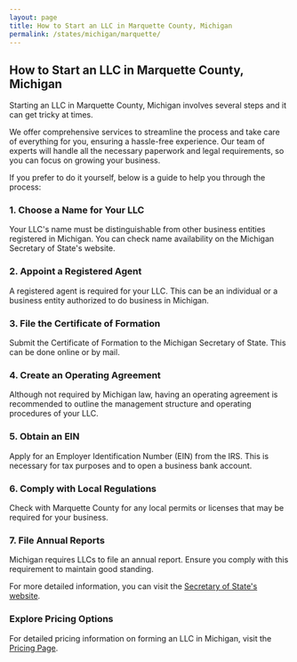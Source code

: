 ```yaml
---
layout: page
title: How to Start an LLC in Marquette County, Michigan
permalink: /states/michigan/marquette/
---
```


<h2>How to Start an LLC in Marquette County, Michigan</h2>

<p>Starting an LLC in Marquette County, Michigan involves several steps and it can get tricky at times.</p>

<p>We offer comprehensive services to streamline the process and take care of everything for you, ensuring a hassle-free experience. Our team of experts will handle all the necessary paperwork and legal requirements, so you can focus on growing your business.</p>

<p>If you prefer to do it yourself, below is a guide to help you through the process:</p>

<h3>1. Choose a Name for Your LLC</h3>
<p>Your LLC's name must be distinguishable from other business entities registered in Michigan. You can check name availability on the Michigan Secretary of State's website.</p>

<h3>2. Appoint a Registered Agent</h3>
<p>A registered agent is required for your LLC. This can be an individual or a business entity authorized to do business in Michigan.</p>

<h3>3. File the Certificate of Formation</h3>
<p>Submit the Certificate of Formation to the Michigan Secretary of State. This can be done online or by mail.</p>

<h3>4. Create an Operating Agreement</h3>
<p>Although not required by Michigan law, having an operating agreement is recommended to outline the management structure and operating procedures of your LLC.</p>

<h3>5. Obtain an EIN</h3>
<p>Apply for an Employer Identification Number (EIN) from the IRS. This is necessary for tax purposes and to open a business bank account.</p>

<h3>6. Comply with Local Regulations</h3>
<p>Check with Marquette County for any local permits or licenses that may be required for your business.</p>

<h3>7. File Annual Reports</h3>
<p>Michigan requires LLCs to file an annual report. Ensure you comply with this requirement to maintain good standing.</p>

<p>For more detailed information, you can visit the <a href="https://www.sos.michigan.gov/">Secretary of State's website</a>.</p>

<h3>Explore Pricing Options</h3>
<p>For detailed pricing information on forming an LLC in Michigan, visit the <a href="{ '/new-pricing/' | relative_url }">Pricing Page</a>.</p>
